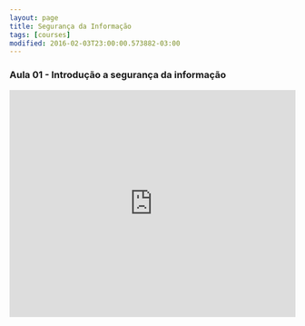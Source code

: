 ```yaml
---
layout: page
title: Segurança da Informação
tags: [courses]
modified: 2016-02-03T23:00:00.573882-03:00
---
```


### Aula 01 - Introdução a segurança da informação

<iframe src="https://docs.google.com/presentation/d/1pxsgYiKLr1Wz7V_iPEHuKQB_RbXgEdAaNsqiSwIIgfw/embed" width="100%" height="400" title="Aula 01 - Introdução a segurança da informação" frameborder="0"> </iframe>
